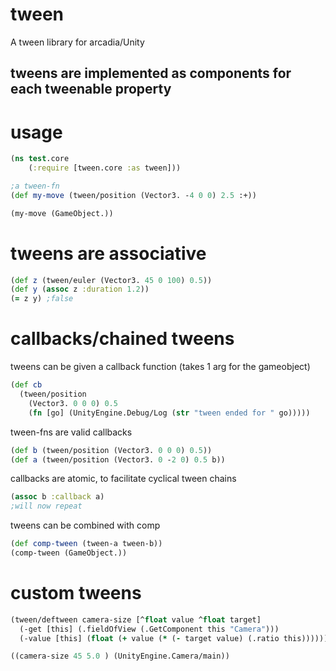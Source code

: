 # tween
A tween library for arcadia/Unity

## tweens are implemented as components for each tweenable property

# usage
```clj
(ns test.core
	(:require [tween.core :as tween]))

;a tween-fn
(def my-move (tween/position (Vector3. -4 0 0) 2.5 :+))

(my-move (GameObject.))
```

# tweens are associative
```clj
(def z (tween/euler (Vector3. 45 0 100) 0.5))
(def y (assoc z :duration 1.2))
(= z y) ;false
```

# callbacks/chained tweens

tweens can be given a callback function (takes 1 arg for the gameobject)
```clj
(def cb 
  (tween/position 
    (Vector3. 0 0 0) 0.5 
    (fn [go] (UnityEngine.Debug/Log (str "tween ended for " go)))))
```

tween-fns are valid callbacks
```clj
(def b (tween/position (Vector3. 0 0 0) 0.5))
(def a (tween/position (Vector3. 0 -2 0) 0.5 b))
```

callbacks are atomic, to facilitate cyclical tween chains
```clj
(assoc b :callback a)
;will now repeat
```

tweens can be combined with comp
```clj
(def comp-tween (tween-a tween-b))
(comp-tween (GameObject.))
```

# custom tweens
```clj
(tween/deftween camera-size [^float value ^float target]
  (-get [this] (.fieldOfView (.GetComponent this "Camera")))
  (-value [this] (float (+ value (* (- target value) (.ratio this))))))

((camera-size 45 5.0 ) (UnityEngine.Camera/main))
```
